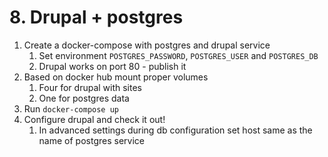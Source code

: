 # 8. Drupal + postgres

1. Create a docker-compose with postgres and drupal service
   1. Set environment `POSTGRES_PASSWORD`, `POSTGRES_USER` and `POSTGRES_DB`
   2. Drupal works on port 80 - publish it
2. Based on docker hub mount proper volumes
   1. Four for drupal with sites
   2. One for postgres data
3. Run `docker-compose up`
4. Configure drupal and check it out!
   1. In advanced settings during db configuration set host same as the name of postgres service

